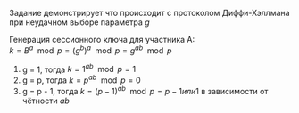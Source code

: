 Задание демонстрирует что происходит с протоколом Диффи-Хэллмана при неудачном выборе параметра $g$

Генерация сессионного ключа для участника A:  
$k = B^a\mod p = (g^b)^a\mod p = g^{ab}\mod p$  

1. g = 1, тогда $k = 1^{ab}\mod p = 1$  
2. g = p, тогда $k = p^{ab}\mod p = 0$
3. g = p - 1, тогда $k = {(p - 1)}^{ab}\mod p = p - 1 или 1$ в зависимости от чётности $ab$
